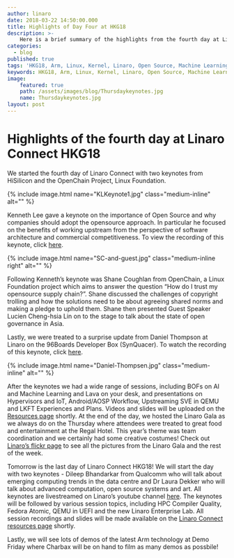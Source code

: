 ```yaml
---
author: linaro
date: 2018-03-22 14:50:00.000
title: Highlights of Day Four at HKG18
description: >-
    Here is a brief summary of the highlights from the fourth day at Linaro Connect HKG18.
categories:
  - blog
published: true
tags: 'HKG18, Arm, Linux, Kernel, Linaro, Open Source, Machine Learning, AI, 96Boards, Cloud, Edge Computing, Linux Foundation, OpenChain Project, Opensource Governance, HiSilicon'
keywords: HKG18, Arm, Linux, Kernel, Linaro, Open Source, Machine Learning, AI, 96Boards, Cloud, Edge Computing, Linux Foundation, OpenChain Project, Opensource Governance, HiSilicon
image:
    featured: true
    path: /assets/images/blog/Thursdaykeynotes.jpg 
    name: Thursdaykeynotes.jpg
layout: post
---
```

# Highlights of the fourth day at Linaro Connect HKG18

We started the fourth day of Linaro Connect with two keynotes from HiSilicon and the OpenChain Project, Linux Foundation. 

{% include image.html name="KLKeynote1.jpg"  class="medium-inline"  alt="" %} 

Kenneth Lee gave a keynote on the importance of Open Source and why companies should adopt the opensource approach. In particular he focused on the benefits of working upstream from the perspective of software architecture and commercial competitiveness. To view the recording of this keynote, click [here](https://www.youtube.com/watch?v=2LqRAj3rRJI).

{% include image.html name="SC-and-guest.jpg"  class="medium-inline right"  alt="" %} 

Following Kenneth’s keynote was Shane Coughlan from OpenChain, a Linux Foundation project which aims to answer the question “How do I trust my opensource supply chain?”. Shane discussed the challenges of copyright trolling and how the solutions need to be about agreeing shared norms and making a pledge to uphold them. Shane then presented Guest Speaker Lucien Cheng-hsia Lin on to the stage to talk about the state of open governance in Asia. 

Lastly, we were treated to a surprise update from Daniel Thompson at Linaro on the 96Boards Developer Box (SynQuacer). To watch the recording of this keynote, click [here](https://www.youtube.com/watch?v=2LqRAj3rRJI).  

{% include image.html name="Daniel-Thompsen.jpg"  class="medium-inline"  alt="" %} 

After the keynotes we had a wide range of sessions, including BOFs on AI and Machine Learning and Lava on your desk, and presentations on Hypervisors and IoT, Android/AOSP Workflow, Upstreaming SVE in QEMU and LKFT Experiences and Plans. Videos and slides will be uploaded on the [Resources page](https://connect.linaro.org/hkg18/resources/) shortly. At the end of the day, we hosted the Linaro Gala as we always do on the Thursday where attendees were treated to great food and entertainment at the Regal Hotel. This year’s theme was team coordination and we certainly had some creative costumes! Check out [Linaro’s flickr page](https://www.flickr.com/photos/linaroorg/albums/72157664795733267) to see all the pictures from the Linaro Gala and the rest of the week. 

Tomorrow is the last day of Linaro Connect HKG18! We will start the day with two keynotes - Dileep Bhandarkar from Qualcomm who will talk about emerging computing trends in the data centre and Dr Laura Dekker who will talk about advanced computation, open source systems and art. All keynotes are livestreamed on Linaro’s youtube channel [here](https://www.youtube.com/channel/UCAl2MfCBjH5y0nIym0ujHfg/live). The keynotes will be followed by various session topics, including HPC Compiler Quality, Fedora Atomic, QEMU in UEFI and the new Linaro Enterprise Lab. All session recordings and slides will be made available on the [Linaro Connect resources page](https://connect.linaro.org/hkg18/resources/) shortly. 

Lastly, we will see lots of demos of the latest Arm technology at Demo Friday where Charbax will be on hand to film as many demos as possbile! 
